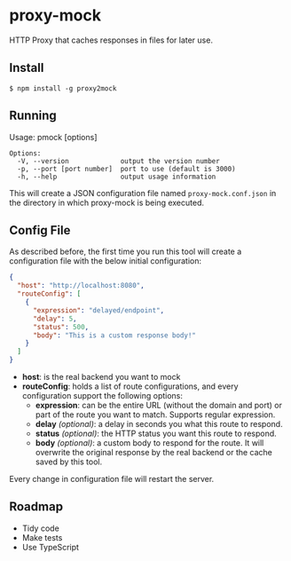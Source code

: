 # proxy-mock
HTTP Proxy that caches responses in files for later use.

## Install
```
$ npm install -g proxy2mock
```

## Running
Usage: pmock [options]
```
Options:
  -V, --version             output the version number
  -p, --port [port number]  port to use (default is 3000)
  -h, --help                output usage information
```

This will create a JSON configuration file named `proxy-mock.conf.json` in the directory in which proxy-mock is being executed.

## Config File
As described before, the first time you run this tool will create a configuration file with the below initial configuration:
```json
{
  "host": "http://localhost:8080",
  "routeConfig": [
    {
      "expression": "delayed/endpoint",
      "delay": 5,
      "status": 500,
      "body": "This is a custom response body!"
    }
  ]
}
```

* **host**: is the real backend you want to mock
* **routeConfig**: holds a list of route configurations, and every configuration support the following options:
    * **expression**: can be the entire URL (without the domain and port) or part of the route you want to match. Supports regular expression.
    * **delay** *(optional)*: a delay in seconds you what this route to respond.
    * **status** *(optional)*: the HTTP status you want this route to respond.
    * **body** *(optional)*: a custom body to respond for the route. It will overwrite the original response by the real backend or the cache saved by this tool.

Every change in configuration file will restart the server.

## Roadmap
- Tidy code
- Make tests
- Use TypeScript
